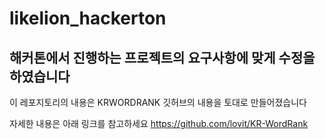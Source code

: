 # likelion_hackerton

## 해커톤에서 진행하는 프로젝트의 요구사항에 맞게 수정을 하였습니다

이 레포지토리의 내용은 KRWORDRANK 깃허브의 내용을 토대로 만들어졌습니다

자세한 내용은 아래 링크를 참고하세요
https://github.com/lovit/KR-WordRank
